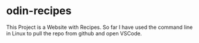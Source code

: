 # odin-recipes
This Project is a Website with Recipes.  So far I have used the command line in Linux to pull the repo from github and open VSCode.